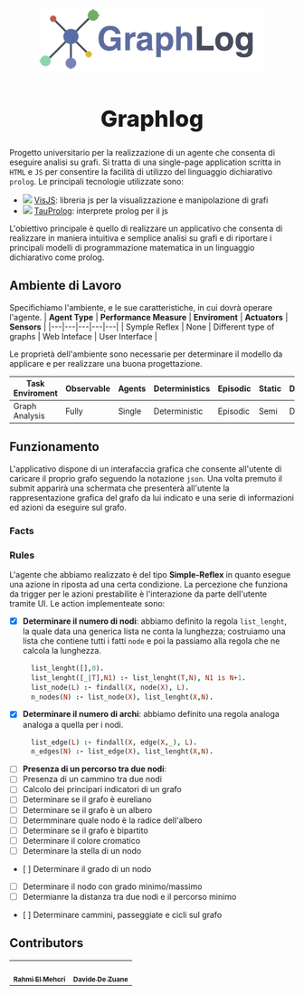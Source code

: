 <p align="center" style="margin-bottom:5px;">
  <img src="assets/img/logo.png" sytle="width:300px;height:auto">
</p>

<h1 align="center" style="font-weight:800; font-size:40px"> Graphlog</h1>

Progetto universitario per la realizzazione di un agente che consenta di eseguire analisi su grafi. Si tratta di una single-page application scritta in `HTML` e `JS` per consentire la facilità di utilizzo del linguaggio dichiarativo `prolog`. Le principali tecnologie utilizzate sono:

- <img src="https://visjs.org/images/visjs_logo.png" width="14"></img> [VisJS](https://visjs.org/): libreria js per la visualizzazione e manipolazione di grafi 
- <img src="https://avatars.githubusercontent.com/u/57189039?s=200&v=4" width="14"></img> [TauProlog](http://tau-prolog.org/): interprete prolog per il js

L'obiettivo principale è quello di realizzare un applicativo che consenta di realizzare in maniera intuitiva e semplice analisi su grafi e di riportare i principali modelli di programmazione matematica in un linguaggio dichiarativo come prolog.

## Ambiente di Lavoro
Specifichiamo l'ambiente, e le sue caratteristiche, in cui dovrà operare l'agente.
| **Agent Type**  | **Performance Measure** |  **Enviroment** | **Actuators**  |  **Sensors** |
|---|---|---|---|---|
|  Symple Reflex | None |  Different type of graphs | Web Inteface  | User Interface  |


Le proprietà dell'ambiente sono necessarie per determinare il modello da applicare e per realizzare una buona progettazione.

| **Task Enviroment**  | **Observable** |  **Agents** | **Deterministics**  |  **Episodic** | **Static** |  **Discrete** |
|---|---|---|---|---|---|---|
|  Graph Analysis |  Fully |  Single |  Deterministic | Episodic  | Semi| Discrete |

## Funzionamento
L'applicativo dispone di un interafaccia grafica che consente all'utente di caricare il proprio grafo seguendo la notazione `json`. Una volta premuto il submit
apparirà una schermata che presenterà all'utente la rappresentazione grafica del grafo da lui indicato e una serie di informazioni ed azioni da eseguire sul grafo.

### Facts

### Rules
L'agente che abbiamo realizzato è del tipo **Simple-Reflex** in quanto esegue una azione in riposta ad una certa condizione. La percezione che funziona da trigger per le azioni prestabilite è l'interazione da parte dell'utente tramite UI. Le action implementeate sono:

- [X] **Determinare il numero di nodi**: abbiamo definito la regola `list_lenght`, la quale data una generica lista ne conta la lunghezza; costruiamo una lista che contiene tutti i fatti `node` e poi la passiamo alla regola che ne calcola la lunghezza.
  ```prolog
    list_lenght([],0).
    list_lenght([_|T],N1) :- list_lenght(T,N), N1 is N+1.
    list_node(L) :- findall(X, node(X), L).
    n_nodes(N) :- list_node(X), list_lenght(X,N).
  ```
- [X] **Determinare il numero di archi**: abbiamo definito una regola analoga analoga a quella per i nodi.
  ```prolog
    list_edge(L) :- findall(X, edge(X,_), L).
    n_edges(N) :- list_edge(X), list_lenght(X,N). 
   ```
- [ ] **Presenza di un percorso tra due nodi**:
- [ ] Presenza di un cammino tra due nodi
- [ ] Calcolo dei principari indicatori di un grafo
- [ ] Determinare se il grafo è eureliano
- [ ] Determinare se il grafo è un albero
- [ ] Determminare quale nodo è la radice dell'albero
- [ ] Determinare se il grafo è bipartito
- [ ] Determinare il colore cromatico
- [ ] Determinare la stella di un nodo
- [ ] Determinare il grado di un nodo
- [ ] Determinare il nodo con grado minimo/massimo
- [ ] Determianre la distanza tra due nodi e il percorso minimo
- [ ] Determinare cammini, passeggiate e cicli sul grafo

## Contributors
<table>
  <tbody>
    <tr>
    <td align="center"><a href="https://github.com/OT-Rax"><img src="https://i.pinimg.com/736x/a4/84/12/a48412e0969152efac9ae07c308a5143.jpg"" width="72px;"   alt=""/><br /><sub><b>Rahmi El Mehcri</b></sub></a><br /></td>
    <td align="center"><a href="https://github.com/DavideDeZuane"><img src="https://i.pinimg.com/736x/a4/84/12/a48412e0969152efac9ae07c308a5143.jpg"" width="72px;"   alt=""/><br /><sub><b>Davide De Zuane</b></sub></a><br /></td>
    </tr>
   </tbody>
  </table>
